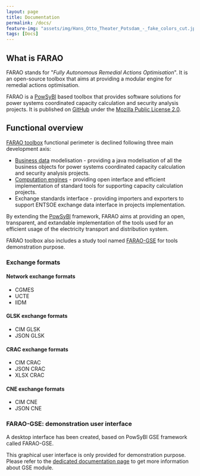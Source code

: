 ```yaml
---
layout: page
title: Documentation
permalink: /docs/
feature-img: "assets/img/Hans_Otto_Theater_Potsdam_-_fake_colors_cut.jpg"
tags: [Docs]
---
```


## What is FARAO

FARAO stands for "*Fully Autonomous Remedial Actions Optimisation*". It is an open-source
toolbox that aims at providing a modular engine for remedial actions optimisation.

FARAO is a [PowSyBl](http://www.powsybl.org) based toolbox that provides software
solutions for power systems coordinated capacity calculation and security analysis projects.
It is published on [GitHub](https://github.com/farao-community) under the [Mozilla Public License 2.0](https://www.mozilla.org/en-US/MPL/2.0/).

## Functional overview

[FARAO toolbox](https://github.com/farao-community/farao-core) functional perimeter is declined following three main development axis:

- [Business data](/docs/data/data.md) modelisation - providing a java modelisation of all the business objects
for power systems coordinated capacity calculation and security analysis projects.
- [Computation engines](/docs/engine/index.md) - providing open interface and efficient implementation of standard
tools for supporting capacity calculation projects.
- Exchange standards interface - providing importers and exporters to support ENTSOE exchange
data interface in projects implementation.    

By extending the [PowSyBl](http://www.powsybl.org) framework, FARAO aims at providing an open, transparent,
and extandable implementation of the tools used for an efficient usage of the electricity transport
and distribution system.

FARAO toolbox also includes a study tool named [FARAO-GSE](https://github.com/farao-community/farao-gse)
for tools demonstration purpose.


### Exchange formats

#### Network exchange formats

- CGMES
- UCTE
- IIDM

#### GLSK exchange formats

- CIM GLSK
- JSON GLSK

#### CRAC exchange formats

- CIM CRAC
- JSON CRAC
- XLSX CRAC

#### CNE exchange formats

- CIM CNE
- JSON CNE

### FARAO-GSE: demonstration user interface

A desktop interface has been created, based on PowSyBl GSE framework called FARAO-GSE.

This graphical user interface is only provided for demonstration purpose. Please refer to the
[dedicated documentation page](docs/gse/index.md) to get more information about GSE module.
